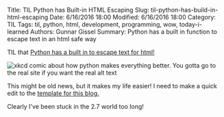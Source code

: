 ﻿Title: TIL Python has Built-in HTML Escaping
Slug: til-python-has-build-in-html-escaping
Date: 6/16/2016 18:00
Modified: 6/16/2016 18:00
Category: TIL
Tags: til, python, html, development, programming, wow, today-i-learned
Authors: Gunnar Gissel
Summary: Python has a built in function to escape text in an html safe way


TIL that [Python has a built in to escape text for html!](http://stackoverflow.com/questions/2077283/escape-special-html-characters-in-python)


<img src="https://imgs.xkcd.com/comics/python.png" alt="xkcd comic about how python makes everything better.  You gotta go to the real site if you want the real alt text"></img>


This might be old news, but it makes my life easier!  I need to make a quick edit to the [template for this blog.](https://github.com/monknomo/straight-laced)


Clearly I've been stuck in the 2.7 world too long! 